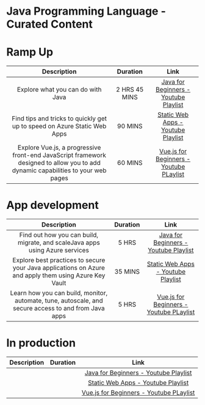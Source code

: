 # Java Programming Language - Curated Content
# Ramp Up
|**Description** |**Duration**|**Link**|
| :----:        |    :----:   |        :----:     |
|  Explore what you can do with Java  |    2 HRS 45 MINS   |  [Java for Beginners - Youtube Playlist](https://www.youtube.com/playlist?list=PLlrxD0HtieHgX3ExVDMlKjdN8LJsks2CM)     |
|  Find tips and tricks to quickly get up to speed on Azure Static Web Apps  |    90 MINS  |    [Static Web Apps - Youtube Playlist](https://www.youtube.com/playlist?list=PLlrxD0HtieHgMPeBaDQFx9yNuFxx6S1VG)  |
|  Explore Vue.js, a progressive front-end JavaScript framework designed to allow you to add dynamic capabilities to your web pages  |   60 MINS      | [Vue.js for Beginners - Youtube PLaylist](https://www.youtube.com/playlist?list=PLlrxD0HtieHh33qHLWEN9uv43ie17lYqA)    |
# App development
|**Description** |**Duration**|**Link**|
| :----:        |    :----:   |        :----:     |
|  Find out how you can build, migrate, and scaleJava apps using Azure services   |     5 HRS   |  [Java for Beginners - Youtube Playlist](https://www.youtube.com/playlist?list=PLlrxD0HtieHgX3ExVDMlKjdN8LJsks2CM)     |
|  Explore best practices to secure your Java applications on Azure and apply them using Azure Key Vault  |  35 MINS    |    [Static Web Apps - Youtube Playlist](https://www.youtube.com/playlist?list=PLlrxD0HtieHgMPeBaDQFx9yNuFxx6S1VG)  |
| Learn how you can build, monitor, automate, tune, autoscale, and secure access to and from Java apps  |   5 HRS      | [Vue.js for Beginners - Youtube PLaylist](https://www.youtube.com/playlist?list=PLlrxD0HtieHh33qHLWEN9uv43ie17lYqA)    |
# In production
|**Description** |**Duration**|**Link**|
| :----:        |    :----:   |        :----:     |
|    |        |  [Java for Beginners - Youtube Playlist](https://www.youtube.com/playlist?list=PLlrxD0HtieHgX3ExVDMlKjdN8LJsks2CM)     |
|    |      |    [Static Web Apps - Youtube Playlist](https://www.youtube.com/playlist?list=PLlrxD0HtieHgMPeBaDQFx9yNuFxx6S1VG)  |
|   |         | [Vue.js for Beginners - Youtube PLaylist](https://www.youtube.com/playlist?list=PLlrxD0HtieHh33qHLWEN9uv43ie17lYqA)    |
